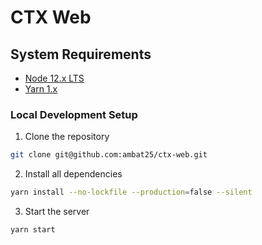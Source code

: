 # CTX Web



## System Requirements

- [Node 12.x LTS](https://nodejs.org/en/blog/release/v12.16.3/)
- [Yarn 1.x](https://yarnpkg.com/)


### Local Development Setup

1. Clone the repository

```bash
git clone git@github.com:ambat25/ctx-web.git
```

2. Install all dependencies

```bash
yarn install --no-lockfile --production=false --silent
```

3. Start the server
```bash
yarn start
```

